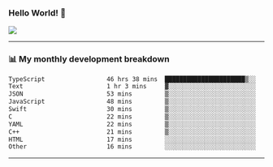 ### Hello World! 👋

<a>
  <img align="center" src="https://github-readme-stats.vercel.app/api?username=megatunger&count_private=true&include_all_commits=true&bg_color=30,56CCF2,2F80ED&title_color=fff&text_color=fff" />
</a>

------
### 📊 My monthly development breakdown

<!--START_SECTION:waka-->

```txt
TypeScript                 46 hrs 38 mins  ██████████████████████▒░░   89.52 %
Text                       1 hr 3 mins     ▓░░░░░░░░░░░░░░░░░░░░░░░░   02.03 %
JSON                       53 mins         ▒░░░░░░░░░░░░░░░░░░░░░░░░   01.71 %
JavaScript                 48 mins         ▒░░░░░░░░░░░░░░░░░░░░░░░░   01.56 %
Swift                      30 mins         ▒░░░░░░░░░░░░░░░░░░░░░░░░   00.97 %
C                          22 mins         ▒░░░░░░░░░░░░░░░░░░░░░░░░   00.72 %
YAML                       22 mins         ▒░░░░░░░░░░░░░░░░░░░░░░░░   00.72 %
C++                        21 mins         ▒░░░░░░░░░░░░░░░░░░░░░░░░   00.70 %
HTML                       17 mins         ░░░░░░░░░░░░░░░░░░░░░░░░░   00.57 %
Other                      16 mins         ░░░░░░░░░░░░░░░░░░░░░░░░░   00.53 %
```

<!--END_SECTION:waka-->

------
